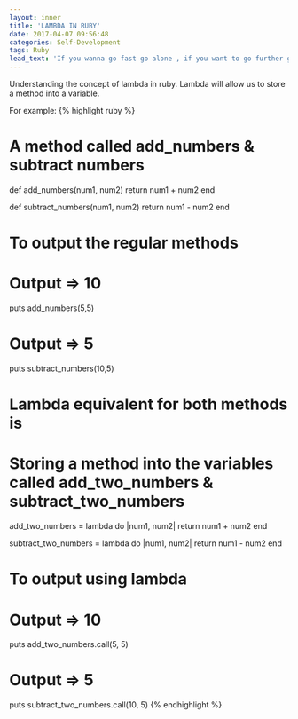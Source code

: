 ```yaml
---
layout: inner
title: 'LAMBDA IN RUBY'
date: 2017-04-07 09:56:48
categories: Self-Development
tags: Ruby
lead_text: 'If you wanna go fast go alone , if you want to go further go with a team.'
---
```


Understanding the concept of lambda in ruby. Lambda will allow us to store a method into a variable.

For example:
{% highlight ruby %}
# A method called add_numbers & subtract numbers
def add_numbers(num1, num2)
    return num1 + num2
end

def subtract_numbers(num1, num2)
    return num1 - num2
end

# To output the regular methods
# Output => 10
puts add_numbers(5,5)
# Output => 5
puts subtract_numbers(10,5)

# Lambda equivalent for both methods is
# Storing a method into the variables called add_two_numbers & subtract_two_numbers
add_two_numbers = lambda do |num1, num2|
    return num1 + num2
end

subtract_two_numbers = lambda do |num1, num2|
    return num1 - num2
end

# To output using lambda
# Output => 10
puts add_two_numbers.call(5, 5)
# Output => 5
puts subtract_two_numbers.call(10, 5)
{% endhighlight %}
